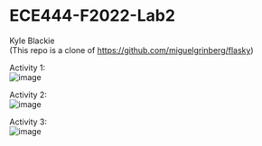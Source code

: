# ECE444-F2022-Lab2
Kyle Blackie  
(This repo is a clone of https://github.com/miguelgrinberg/flasky)

Activity 1:  
![image](https://user-images.githubusercontent.com/22103819/192365903-4f038001-305a-4b78-b478-5da4c7c89547.png)

Activity 2:  
![image](https://user-images.githubusercontent.com/22103819/192634731-c7632d80-821e-4240-b30a-c654011b270e.png)

Activity 3:  
![image](https://user-images.githubusercontent.com/22103819/192808423-f9f3e097-65f7-42da-803b-43c518cde328.png)

